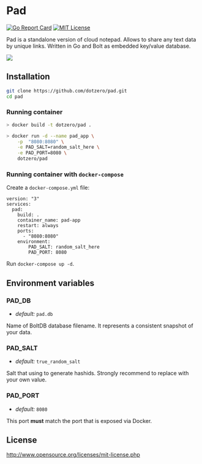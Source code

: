 # Pad

[![Go Report Card](https://goreportcard.com/badge/github.com/dotzero/pad)](https://goreportcard.com/report/github.com/dotzero/pad)
[![MIT License](https://img.shields.io/badge/license-MIT-blue.svg)](https://github.com/dotzero/pad/blob/master/LICENSE)

Pad is a standalone version of cloud notepad. Allows to share any text data by unique links.
Written in Go and Bolt as embedded key/value database.

![](https://raw.githubusercontent.com/dotzero/pad/master/static/images/pad.png)

## Installation

```bash
git clone https://github.com/dotzero/pad.git
cd pad
```

### Running container

```bash
> docker build -t dotzero/pad .

> docker run -d --name pad_app \
	-p  "8080:8080" \
	-e PAD_SALT=random_salt_here \
	-e PAD_PORT=8080 \
	dotzero/pad
```

### Running container with `docker-compose`

Create a `docker-compose.yml` file:

```
version: "3"
services:
  pad:
    build: .
    container_name: pad-app
    restart: always
    ports:
      - "8080:8080"
    environment:
        PAD_SALT: random_salt_here
        PAD_PORT: 8080
```

Run `docker-compose up -d`.

## Environment variables

### PAD_DB

* *default:* `pad.db`

Name of BoltDB database filename. It represents a consistent snapshot of your data.

### PAD_SALT

* *default:* `true_random_salt`

Salt that using to generate hashids. Strongly recommend to replace with your own value.

### PAD_PORT

* *default:* `8080`

This port **must** match the port that is exposed via Docker.

## License

http://www.opensource.org/licenses/mit-license.php
